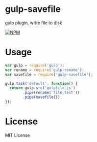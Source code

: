gulp-savefile
=============

gulp plugin, write file to disk

[![NPM](https://nodei.co/npm/gulp-savefile.png?downloads=true&stars=true)](https://nodei.co/npm/gulp-savefile/)


Usage
=====

```javascript
var gulp = require('gulp');
var rename = require('gulp-rename');
var savefile = require('gulp-savefile');

gulp.task('default', function() {
  return gulp.src('gulpfile.js')
        .pipe(rename('file.test'))
        .pipe(savefile());
});
```

License
=======

MIT License